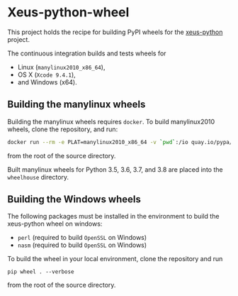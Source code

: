 # Xeus-python-wheel

This project holds the recipe for building PyPI wheels for the [xeus-python](https://github.com/jupyter-xeus/xeus-python) project.

The continuous integration builds and tests wheels for 

 - Linux (`manylinux2010_x86_64`),
 - OS X (`Xcode 9.4.1`),
 - and Windows (x64).

## Building the manylinux wheels

Building the manylinux wheels requires `docker`. To build manylinux2010 wheels, clone the repository, and run:

```bash
docker run --rm -e PLAT=manylinux2010_x86_64 -v `pwd`:/io quay.io/pypa/manylinux2010_x86_64 /io/travis/build-wheels.sh
```

from the root of the source directory.

Built manylinux wheels for Python 3.5, 3.6, 3.7, and 3.8 are placed into the `wheelhouse` directory.

## Building the Windows wheels

The following packages must be installed in the environment to build the xeus-python wheel on windows:

- `perl` (required to build `OpenSSL` on Windows)
- `nasm` (required to build `OpenSSL` on Windows)

To build the wheel in your local environment, clone the repository and run

```
pip wheel . --verbose
```

from the root of the source directory.

